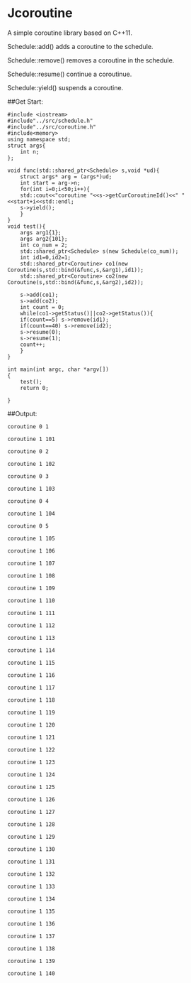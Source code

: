 # Jcoroutine

A simple coroutine library based on C++11.

Schedule::add() adds a coroutine to the schedule.

Schedule::remove() removes a coroutine in the schedule.

Schedule::resume() continue a coroutinue. 

Schedule::yield() suspends a coroutine.


##Get Start:

	#include <iostream>
	#include"../src/schedule.h"
	#include"../src/coroutine.h"
	#include<memory>
	using namespace std;
	struct args{
	    int n;
	};

	void func(std::shared_ptr<Schedule> s,void *ud){
	    struct args* arg = (args*)ud;
	    int start = arg->n;
	    for(int i=0;i<50;i++){
		std::cout<<"coroutine "<<s->getCurCoroutineId()<<" "<<start+i<<std::endl;
		s->yield();
	    }
	}
	void test(){
	    args arg1{1};
	    args arg2{101};
	    int co_num = 2;
	    std::shared_ptr<Schedule> s(new Schedule(co_num));
	    int id1=0,id2=1;
	    std::shared_ptr<Coroutine> co1(new Coroutine(s,std::bind(&func,s,&arg1),id1));
	    std::shared_ptr<Coroutine> co2(new Coroutine(s,std::bind(&func,s,&arg2),id2));

	    s->add(co1);
	    s->add(co2);
	    int count = 0;
	    while(co1->getStatus()||co2->getStatus()){
		if(count==5) s->remove(id1);
		if(count==40) s->remove(id2);
		s->resume(0);
		s->resume(1);
		count++;
	    }
	}

	int main(int argc, char *argv[])
	{
	    test();
	    return 0;

	}

##Output:

	coroutine 0 1

	coroutine 1 101

	coroutine 0 2

	coroutine 1 102

	coroutine 0 3

	coroutine 1 103

	coroutine 0 4

	coroutine 1 104

	coroutine 0 5

	coroutine 1 105

	coroutine 1 106

	coroutine 1 107

	coroutine 1 108

	coroutine 1 109

	coroutine 1 110

	coroutine 1 111

	coroutine 1 112

	coroutine 1 113

	coroutine 1 114

	coroutine 1 115

	coroutine 1 116

	coroutine 1 117

	coroutine 1 118

	coroutine 1 119

	coroutine 1 120

	coroutine 1 121

	coroutine 1 122

	coroutine 1 123

	coroutine 1 124

	coroutine 1 125

	coroutine 1 126

	coroutine 1 127

	coroutine 1 128

	coroutine 1 129

	coroutine 1 130

	coroutine 1 131

	coroutine 1 132

	coroutine 1 133

	coroutine 1 134

	coroutine 1 135

	coroutine 1 136

	coroutine 1 137

	coroutine 1 138

	coroutine 1 139

	coroutine 1 140

